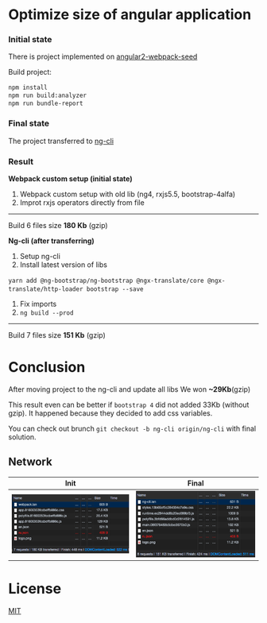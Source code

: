 # Optimize size of angular application

### Initial state 
There is project implemented on [angular2-webpack-seed](https://github.com/fgladisch/angular2-webpack-seed)

Build project:
```
npm install
npm run build:analyzer 
npm run bundle-report
```

### Final state 
The project transferred to [ng-cli](https://cli.angular.io/)

### Result

**Webpack custom setup (initial state)**
 1. Webpack custom setup with old lib (ng4, rxjs5.5, bootstrap-4alfa)
 1. Improt rxjs operators directly from file
---  
Build 6 files size **180 Kb** (gzip)

 **Ng-cli (after transferring)**
 1. Setup ng-cli
 1. Install latest version of libs
 
 `yarn add @ng-bootstrap/ng-bootstrap @ngx-translate/core @ngx-translate/http-loader bootstrap --save`
 
 1. Fix imports
 1. `ng build --prod`
---
Build 7 files size **151 Kb** (gzip)

# Conclusion
After moving project to the ng-cli and update all libs We won **~29Kb**(gzip) 

This result even can be better if `bootstrap 4` did not added 33Kb (without gzip). It happened because they decided to add css variables. 

You can check out brunch `git checkout -b ng-cli origin/ng-cli` with final solution.

## Network

 | Init | Final |
 |------|-------|
 |![init](https://github.com/dmkorol/bundle-analyze/raw/master/init.png "Before optimization")|![init](https://github.com/dmkorol/bundle-analyze/raw/master/final.png "After optimization") |
  
# License
[MIT](/LICENSE)

